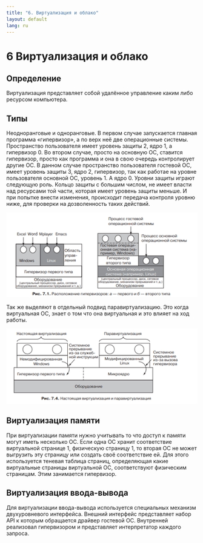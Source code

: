 ```yaml
---
title: "6. Виртуализация и облако"
layout: default
lang: ru
---
```


# **6** Виртуализация и облако

## Определение

Виртуализация представляет собой удалённое управление каким либо ресурсом компьютера.

## Типы

Неодноранговые и одноранговые. В первом случае запускается главная программа «гипервизор», а по верх неё две операционные системы. Пространство пользователя имеет уровень защиты 2, ядро 1, а гипервизор 0. Во втором случае, просто на основную ОС, ставится гипервизор, просто как программа и она в свою очередь контролирует другие ОС. В данном случае пространство пользователя гостевой ОС, имеет уровень защиты 3, ядро 2, гипервизор, так как работае на уровне пользователя основной ОС, уровень 1. А ядро 0. Уровни защиты играют следующую роль. Кольцо защиты с большим числом, не имеет власти над ресурсами той части, которая имеет уровень защиты меньше. И при попытке внести изменения, происходит передача контроля уровню ниже, для проверки на дозволенность таких действий.
	
![](../assets/images/24.png)

Так же выделяют в отдельный подвид паравиртуализацию. Это когда виртуальная ОС, знает о том что она виртуальная и это влияет на ход работы.

![](../assets/images/25.png)

## Виртуализация памяти

При виртуализации памяти нужно учитывать то что доступ к памяти могут иметь несколько ОС. Если одна ОС хранит соответствие виртуальной странице 1, физическую страницу 1, то вторая ОС не может выгрузить эту страницу или создать своё соответствие ей. Для этого используется теневая таблица страниц, определяющая какие виртуальные страницы виртуальной ОС, соответствуют физическим страницам. Этим занимается гипервизор.

## Виртуализация ввода-вывода

Для виртуализации ввода-вывода используется специальных механизм двухуровневого интерфейса. Внешний интерфейс представляет набор API к которым обращается драйвер гостевой ОС. Внутренней реализовал гипервизором и представляет интерпретатор каждого запроса.